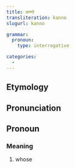 ```yaml
---
title: कण्णो
transliteration: kanno
slugurl: kanno

grammar:
  pronoun:
    type: interrogative

categories: 
  - 
---
```


## Etymology

## Pronunciation

## Pronoun
### Meaning
1. whose